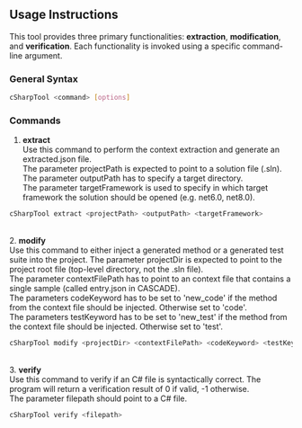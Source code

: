 ## Usage Instructions

This tool provides three primary functionalities: **extraction**, **modification**, and **verification**. Each functionality is invoked using a specific command-line argument.

### General Syntax
```bash
cSharpTool <command> [options]
```

### Commands

1. **extract**  
Use this command to perform the context extraction and generate an extracted.json file.  
The parameter projectPath is expected to point to a solution file (.sln).  
The parameter outputPath has to specify a target directory.  
The parameter targetFramework is used to specify in which target framework the solution should be opened (e.g. net6.0, net8.0).  
```bash
cSharpTool extract <projectPath> <outputPath> <targetFramework>
```
&nbsp;  
2. **modify**  
Use this command to either inject a generated method or a generated test suite into the project.
The parameter projectDir is expected to point to the project root file (top-level directory, not the .sln file).  
The parameter contextFilePath has to point to an context file that contains a single sample (called entry.json in CASCADE).  
The parameters codeKeyword has to be set to 'new_code' if the method from the context file should be injected. Otherwise set to 'code'.  
The parameters testKeyword has to be set to 'new_test' if the method from the context file should be injected. Otherwise set to 'test'.
```bash
cSharpTool modify <projectDir> <contextFilePath> <codeKeyword> <testKeyword>
```
&nbsp;  
3. **verify**  
Use this command to verify if an C\# file is syntactically correct. The program will return a verification result of 0 if valid, -1 otherwise.  
The parameter filepath should point to a C\# file.
```bash
cSharpTool verify <filepath>
```
